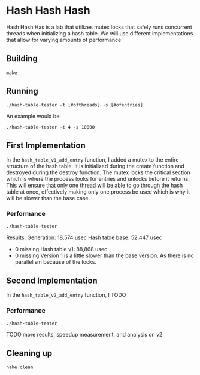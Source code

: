 # Hash Hash Hash
Hash Hash Has is a lab that utilizes mutex locks that safely runs concurrent threads
when initializing a hash table. We will use different implementations that allow for varying amounts of performance

## Building
```shell
make
```

## Running
```shell
./hash-table-tester -t [#ofthreads] -s [#ofentries]
```
An example would be:
```shell
./hash-table-tester -t 4 -s 10000
```
## First Implementation
In the `hash_table_v1_add_entry` function, I added a mutex to the entire structure of the hash table. It is initialized during the create function and destroyed during the destroy function. The mutex locks the critical section which is where the process looks for entries and unlocks before it returns. This will ensure that only one thread will be able to go through the hash table at once, effectively making only one process be used which is why it will be slower than the base case.

### Performance
```shell
./hash-table-tester
```
Results:
Generation: 18,574 usec
Hash table base: 52,447 usec
  - 0 missing
Hash table v1: 88,868 usec
  - 0 missing
Version 1 is a little slower than the base version. As there is no parallelism because of the locks.

## Second Implementation
In the `hash_table_v2_add_entry` function, I TODO

### Performance
```shell
./hash-table-tester
```
TODO more results, speedup measurement, and analysis on v2

## Cleaning up
```shell
nake clean
```